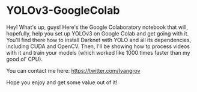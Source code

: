 # YOLOv3-GoogleColab
Hey! What's up, guys! Here's the Google Colaboratory notebook that will, hopefully, help you set up YOLOv3 on Google Colab and get going with it. You'll find there how to install Darknet with YOLO and all its dependencies, including CUDA and OpenCV. Then, I'll be showing how to process videos with it and train your models (which worked like 1000 times faster than my good ol' CPU). 

You can contact me here: https://twitter.com/Ivangrov 

Hope you enjoy and get some value out of it!
